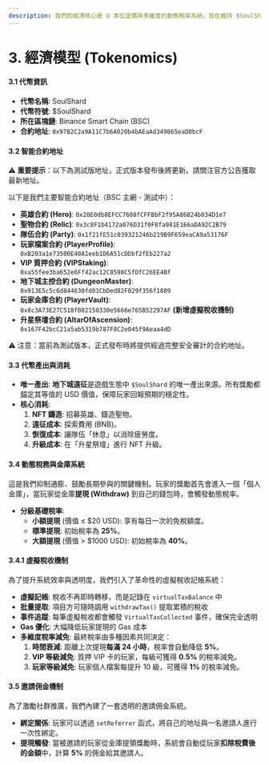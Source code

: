 ```yaml
---
description: 我們的經濟核心是 U 本位定價與多維度的動態稅率系統，旨在維持 $SoulShard 的長期價值穩定。
---
```


# 3. 經濟模型 (Tokenomics)

#### **3.1 代幣資訊**

* **代幣名稱**: SoulShard
* **代幣符號**: $SoulShard
* **所在區塊鏈**: Binance Smart Chain (BSC)
* **合約地址**: `0x97B2C2a9A11C7b6A020b4bAEaAd349865eaD0bcF`

#### **3.2 智能合約地址**

⚠️ **重要提示**：以下為測試版地址，正式版本發布後將更新。請關注官方公告獲取最新地址。

以下是我們主要智能合約地址（BSC 主網 - 測試中）：

* **英雄合約 (Hero)**: `0x20E0db8EFCC7608fCFFBbF2f95A86824b034D1e7`
* **聖物合約 (Relic)**: `0x3c8F1b4172a076D31f0F8fa981E166aDA92C2B79`
* **隊伍合約 (Party)**: `0x1f21fE51c039321246b219B9F659eaCA9a53176F`
* **玩家檔案合約 (PlayerProfile)**: `0xB203a1e73500E40A1eeb1D6A51cDDbf2fEb227a2`
* **VIP 質押合約 (VIPStaking)**: `0xa55fee3ba652e6Ff42ac12C8598C5fDfC26EE4Bf`
* **地下城主控合約 (DungeonMaster)**: `0x913E5c5c6d844630fd01CbDed82F029f356f1809`
* **玩家金庫合約 (PlayerVault)**: `0x8c3A73E27C518f082150330e5666e765B52297AF` **(新增虛擬稅收機制)**
* **升星祭壇合約 (AltarOfAscension)**: `0x167F42bcC21a5ab5319b787F8C2e045f9Aeaa4dD`

⚠️ 注意：當前為測試版本，正式發布時將提供經過完整安全審計的合約地址。

#### **3.3 代幣產出與消耗**

* **唯一產出**: **地下城遠征**是遊戲生態中 `$SoulShard` 的唯一產出來源。所有獎勵都錨定其等值的 USD 價值，保障玩家回報預期的穩定性。
* **核心消耗**:
  1. **NFT 鑄造**: 招募英雄、鑄造聖物。
  2. **遠征成本**: 探索費用 (BNB)。
  3. **恢復成本**: 讓隊伍「休息」以消除疲勞度。
  4. **升級成本**: 在「升星祭壇」進行 NFT 升級。

#### **3.4 動態稅務與金庫系統**

這是我們抑制通膨、鼓勵長期參與的關鍵機制。玩家的獎勵首先會進入一個「個人金庫」，當玩家從金庫**提現 (Withdraw)** 到自己的錢包時，會觸發動態稅率。

* **分級基礎稅率**:
  * **小額提現** (價值 ≤ $20 USD): 享有每日一次的免稅額度。
  * **標準提現**: 初始稅率為 **25%**。
  * **大額提現** (價值 > $1000 USD): 初始稅率為 **40%**。

#### **3.4.1 虛擬稅收機制**

為了提升系統效率與透明度，我們引入了革命性的虛擬稅收記帳系統：

* **虛擬記帳**: 稅收不再即時轉移，而是記錄在 `virtualTaxBalance` 中
* **批量提取**: 項目方可隨時調用 `withdrawTax()` 提取累積的稅收
* **事件追蹤**: 每筆虛擬稅收都會觸發 `VirtualTaxCollected` 事件，確保完全透明
* **Gas 優化**: 大幅降低玩家提現的 Gas 成本
* **多維度稅率減免**: 最終稅率由多種因素共同決定：
  1. **時間衰減**: 距離上次提現**每滿 24 小時**，稅率會自動降低 **5%**。
  2. **VIP 等級減免**: 質押 VIP 卡的玩家，每級可獲得 **0.5%** 的稅率減免。
  3. **玩家等級減免**: 玩家個人檔案每提升 10 級，可獲得 **1%** 的稅率減免。

#### **3.5 邀請佣金機制**

為了激勵社群推廣，我們內建了一套透明的邀請佣金系統。

* **綁定關係**: 玩家可以透過 `setReferrer` 函式，將自己的地址與一名邀請人進行一次性綁定。
* **提現觸發**: 當被邀請的玩家從金庫提領獎勵時，系統會自動從玩家**扣除稅費後的金額**中，計算 **5%** 的佣金給其邀請人。
